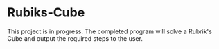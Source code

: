 # Rubiks-Cube
This project is in progress.  The completed program will solve a Rubrik's Cube and output the required steps to the user.
